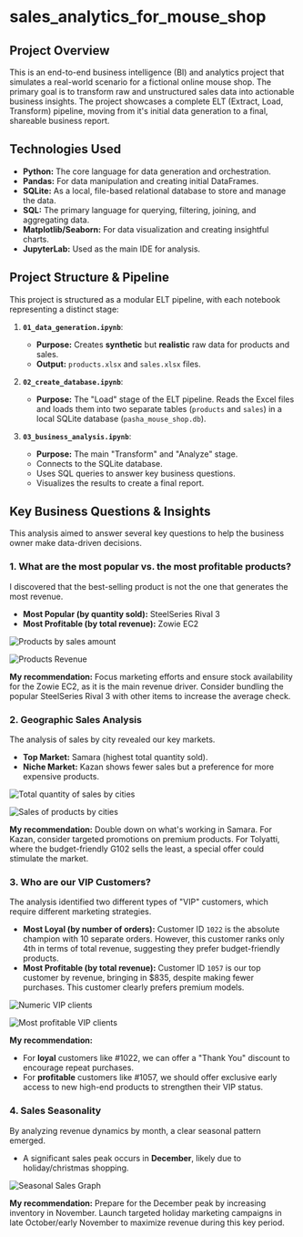 # sales_analytics_for_mouse_shop

## Project Overview

This is an end-to-end business intelligence (BI) and analytics project that simulates a real-world scenario for a fictional online mouse shop. The primary goal is to transform raw and unstructured sales data into actionable business insights. 
The project showcases a complete ELT (Extract, Load, Transform) pipeline, moving from it's initial data generation to a final, shareable business report.

## Technologies Used

*   **Python:** The core language for data generation and orchestration.
*   **Pandas:** For data manipulation and creating initial DataFrames.
*   **SQLite:** As a local, file-based relational database to store and manage the data.
*   **SQL:** The primary language for querying, filtering, joining, and aggregating data.
*   **Matplotlib/Seaborn:** For data visualization and creating insightful charts.
*   **JupyterLab:** Used as the main IDE for analysis.

## Project Structure & Pipeline

This project is structured as a modular ELT pipeline, with each notebook representing a distinct stage:

1.  **`01_data_generation.ipynb`**:
    *   **Purpose:** Creates **synthetic** but **realistic** raw data for products and sales.
    *   **Output:** `products.xlsx` and `sales.xlsx` files.

2.  **`02_create_database.ipynb`**:
    *   **Purpose:** The "Load" stage of the ELT pipeline. Reads the Excel files and loads them into two separate tables (`products` and `sales`) in a local SQLite database (`pasha_mouse_shop.db`).

3.  **`03_business_analysis.ipynb`**:
    *   **Purpose:** The main "Transform" and "Analyze" stage.
    *   Connects to the SQLite database.
    *   Uses SQL queries to answer key business questions.
    *   Visualizes the results to create a final report.

## Key Business Questions & Insights

This analysis aimed to answer several key questions to help the business owner make data-driven decisions.

### 1. What are the most popular vs. the most profitable products?

I discovered that the best-selling product is not the one that generates the most revenue.

*   **Most Popular (by quantity sold):** SteelSeries Rival 3
*   **Most Profitable (by total revenue):** Zowie EC2

![Products by sales amount](Visualizations/products_by_sales_amount_table.png)

![Products Revenue](Visualizations/top_profitable_products.png)

**My recommendation:** Focus marketing efforts and ensure stock availability for the Zowie EC2, as it is the main revenue driver. Consider bundling the popular SteelSeries Rival 3 with other items to increase the average check.

### 2. Geographic Sales Analysis

The analysis of sales by city revealed our key markets.

*   **Top Market:** Samara (highest total quantity sold).
*   **Niche Market:** Kazan shows fewer sales but a preference for more expensive products.

![Total quantity of sales by cities](Visualizations/total_sales.png)

![Sales of products by cities](Visualizations/city_sales_table.jpeg)

**My recommendation:** Double down on what's working in Samara. For Kazan, consider targeted promotions on premium products. For Tolyatti, where the budget-friendly G102 sells the least, a special offer could stimulate the market.

### 3. Who are our VIP Customers?

The analysis identified two different types of "VIP" customers, which require different marketing strategies.

*   **Most Loyal (by number of orders):** Customer ID `1022` is the absolute champion with 10 separate orders. However, this customer ranks only 4th in terms of total revenue, suggesting they prefer budget-friendly products.
*   **Most Profitable (by total revenue):** Customer ID `1057` is our top customer by revenue, bringing in $835, despite making fewer purchases. This customer clearly prefers premium models.

![Numeric VIP clients](Visualizations/numeric_vip.png)

![Most profitable VIP clients](Visualizations/profitable_vip.png)

**My recommendation:**
*   For **loyal** customers like #1022, we can offer a "Thank You" discount to encourage repeat purchases.
*   For **profitable** customers like #1057, we should offer exclusive early access to new high-end products to strengthen their VIP status.

### 4. Sales Seasonality

By analyzing revenue dynamics by month, a clear seasonal pattern emerged.

*   A significant sales peak occurs in **December**, likely due to holiday/christmas shopping.

![Seasonal Sales Graph](Visualizations/monthly_revenue.png) 

**My recommendation:** Prepare for the December peak by increasing inventory in November. Launch targeted holiday marketing campaigns in late October/early November to maximize revenue during this key period.
